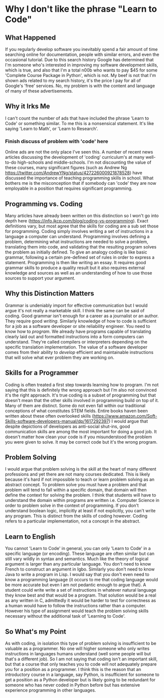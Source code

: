 # Why I don't like the phrase "Learn to Code"

## What Happened
If you regularly develop software you inevitably spend a fair amount of time searching online for documentation, people with similar errors, and even the occasional tutorial. Due to this search history Google has determined that I'm someone who's interested in improving my software development skills, which is true, and also that I'm a total n00b who wants to pay \$45 for some 'Complete Course Package in Python', which is not. My beef is not that I'm shown ads related to my search history, it's the price I pay for all of Google's 'free' services. No, my problem is with the content and language of many of these advertisements.

## Why it Irks Me
I can't count the number of ads that have included the phrase 'Learn to Code' or something similar. To me this is a nonsensical statement. It's like saying 'Learn to Math', or 'Learn to Research'. 


### Finish discuss of problem with 'code' here

Online ads are not the only place I've seen this. A number of recent news articles discussing the development of 'coding' curriculum's at many well-to-do high-schools and middle-schools. I'm not discounting the value of these courses, many significant figures (such as Andrew Ng https://twitter.com/AndrewYNg/status/427226000921878528) have discussed the importance of teaching programming skills in school. What bothers me is the misconception that if somebody can 'code' they are now employable in a position that requires significant programming.

## Programming vs. Coding
Many articles have already been written on this distinction so I won't go into depth here (https://info.jkcp.com/blog/coding-vs-programming). Exact definitions vary, but most agree that the skills for coding are a sub set those for programming. Coding simply involves writing a set of instructions in a language a computer can understand. Programming involves defining a problem, determining what instructions are needed to solve a problem, translating them into code, and validating that the resulting program solves the problem as initially defined. To give an analogy coding is like basic grammar, following a certain pre-defined set of rules in order to express a statement. Programming is then like writing an essay. It requires good grammar skills to produce a quality result but it also requires external knowledge and sources as well as an understanding of how to use those sources to support your argument.

## Why this Distinction Matters
Grammar is undeniably import for effective communication but I would argue it's not really a marketable skill. I think the same can be said of coding. Good grammar isn't enough for a career as a journalist or an author. They require good *writing*. Similarly knowledge of how to code is sufficient for a job as a software developer or site reliability engineer. You need to know how to *program*. We already have programs capable of translating clearly laid out and formatted instructions into a form computers can understand. They're called compilers or interpreters depending on the specific translation implementation. The value of a software developer comes from their ability to *develop* efficient and maintainable instructions that will solve what ever problem they are working on.

## Skills for a Programmer
Coding is often treated a first step towards learning how to program. I'm not saying that this is definitely the wrong approach but I'm also not convinced it's the right approach. It's true coding is a subset of programming but that doesn't mean that the other skills involved in programming build on top of it. Many of them are distinct. Some do not even fall within our traditional conceptions of what constitutes STEM fields. Entire books haven been written about these often overlooked skills (https://www.amazon.com/Soft-Skills-software-developers-manual/dp/1617292397) I would argue that despite depictions of developers as anti-social shut-ins, good communication skills are among the most important for doing a good job. It doesn't matter how clean your code is if you misunderstood the problem you were given to solve. It may be correct code but it's the wrong program.

## Problem Solving
I would argue that problem solving is the skill at the heart of many different professions and yet there are not many courses dedicated. This is likely because it's hard if not impossible to teach or learn problem solving as an abstract concept. To problem solve you must have a problem and that problem will tend to fall within a specific domain, that domain will then define the context for solving the problem. I think that students will have to understand the domain within programs are written i.e. Computer Science in order to problem solve in the context of programming. If you don't understand boolean logic, implicitly at least if not explicitly, you can't write any program. This is distinct from the skills of coding however. Coding refers to a particular implementation, not a concept in the abstract.

## Learn to English
You cannot 'Learn to Code' in general, you can only 'Learn to Code' in a specific language (or encoding). These language are often similar but can still vary wildly in syntax and semantics. Much like the theory of logical argument is larger than any particular language. You don't need to know French to construct an argument in Igbo. Similarly you don't need to know Java to write a program in Lisp. I would say that you don't even need to know a programming language (it occurs to me that coding language would be more accurate but even I am not pedantic enough to argue that). A student could write write a set of instructions in whatever natural language they know best and that would be a program. That solution would be a real as any written in C, admittedly it would be harder to test for correctness as a human would have to follow the instructions rather than a computer. However his type of assignment would teach the problem solving skills necessary without the additional task of 'Learning to Code'.

## So What's my Point
As with coding, in isolation this type of problem solving is insufficient to be valuable as a programmer. No one will higher someone who only writes instructions in languages humans understand (well some people will but that's a different job). So I am not saying that coding isn't an important skill, but that a course that only teaches you to code will not adequately prepare you for a position as a programmer. I think this is the reason that an introductory course in a language, say Python, is insufficient for someone to get a position as a Python developer but is likely going to be redundant for someone who has never coded in Python before but has extensive experience programming in other languages. 
